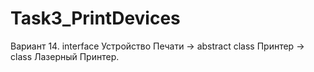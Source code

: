 # Task3_PrintDevices
Вариант 14. interface Устройство Печати -> abstract class Принтер -> class Лазерный Принтер.
